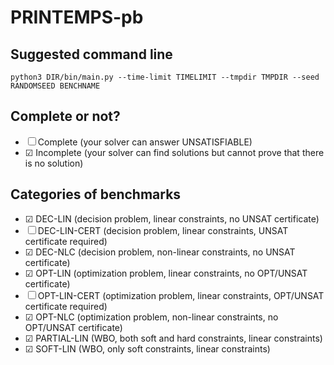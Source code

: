 # PRINTEMPS-pb

## Suggested command line

```
python3 DIR/bin/main.py --time-limit TIMELIMIT --tmpdir TMPDIR --seed RANDOMSEED BENCHNAME
```

## Complete or not?

* ☐ Complete (your solver can answer UNSATISFIABLE)
* ☑ Incomplete (your solver can find solutions but cannot prove that there is no solution)

## Categories of benchmarks

* ☑ DEC-LIN (decision problem, linear constraints, no UNSAT certificate)
* ☐ DEC-LIN-CERT (decision problem, linear constraints, UNSAT certificate required)
* ☑ DEC-NLC (decision problem, non-linear constraints, no UNSAT certificate)
* ☑ OPT-LIN (optimization problem, linear constraints, no OPT/UNSAT certificate)
* ☐ OPT-LIN-CERT (optimization problem, linear constraints, OPT/UNSAT certificate required)
* ☑ OPT-NLC (optimization problem, non-linear constraints, no OPT/UNSAT certificate)
* ☑ PARTIAL-LIN (WBO, both soft and hard constraints, linear constraints)
* ☑ SOFT-LIN (WBO, only soft constraints, linear constraints)
